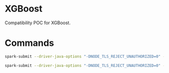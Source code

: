 # XGBoost

Compatibility POC for XGBoost.

# Commands

```bash
spark-submit --driver-java-options "-DNODE_TLS_REJECT_UNAUTHORIZED=0" --jars ../resources/spark-al-filter-core_external.jar alpha_train.py
```

```bash
spark-submit --driver-java-options "-DNODE_TLS_REJECT_UNAUTHORIZED=0" --jars ../resources/spark-al-filter-core_external.jar alpha_test.py
```
